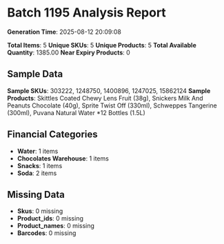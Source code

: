 # Batch 1195 Analysis Report

**Generation Time**: 2025-08-12 20:09:08

**Total Items**: 5
**Unique SKUs**: 5
**Unique Products**: 5
**Total Available Quantity**: 1385.00
**Near Expiry Products**: 0

## Sample Data
**Sample SKUs**: 303222, 1248750, 1400896, 1247025, 15862124
**Sample Products**: Skittles Coated Chewy Lens Fruit (38g), Snickers Milk And Peanuts Chocolate (40g), Sprite Twist Off (330ml), Schweppes Tangerine (300ml), Puvana Natural Water *12 Bottles (1.5L)

## Financial Categories
- **Water**: 1 items
- **Chocolates Warehouse**: 1 items
- **Snacks**: 1 items
- **Soda**: 2 items

## Missing Data
- **Skus**: 0 missing
- **Product_ids**: 0 missing
- **Product_names**: 0 missing
- **Barcodes**: 0 missing
